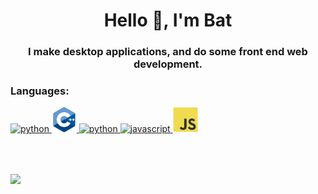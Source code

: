 <h1 align="center">Hello 👋, I'm Bat</h1>
<h3 align="center">I make desktop applications, and do some front end web development.</h3>

<h3 align="left">Languages:</h3>
<p align="left"> 

<a href="https://www.python.org/" target="_blank" rel="noreferrer"> 
<img src="https://cdn.freebiesupply.com/logos/large/2x/python-5-logo-png-transparent.png" alt="python" width="40" height="40" </a>

<a href="https://www.w3schools.com/cpp/" target="_blank" rel="noreferrer"> 
<img src="https://raw.githubusercontent.com/devicons/devicon/master/icons/cplusplus/cplusplus-original.svg" alt="cplusplus" width="40" height="40"/> </a> 

<a href="https://www.w3schools.com/html/" target="_blank" rel="noreferrer"> 
<img src="https://cdn.iconscout.com/icon/free/png-256/free-html-5-logo-icon-download-in-svg-png-gif-file-formats--programming-langugae-language-pack-logos-icons-1175208.png?f=webp&w=256" alt="python" width="40" height="40" </a>

<a href="https://www.w3schools.com/css/" target="_blank" rel="noreferrer"> 
<img src="https://seeklogo.com/images/C/css-3-logo-023C1A7171-seeklogo.com.png" alt="javascript" width="40" height="40"/> </a>

<a href="https://www.w3schools.com/js/" target="_blank" rel="noreferrer"> 
<img src="https://raw.githubusercontent.com/devicons/devicon/master/icons/javascript/javascript-original.svg" alt="javascript" width="40" height="40"/> </a> 
</p>

### ㅤ

<a href="https://visitcount.itsvg.in">
  <img src="https://visitcount.itsvg.in/api?id=bat&label=Profile%20Views&color=8&icon=1&pretty=true" />
</a>
